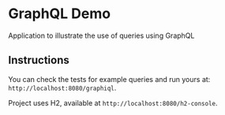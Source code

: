 # GraphQL Demo

Application to illustrate the use of queries using GraphQL

## Instructions

You can check the tests for example queries and run yours at:
```http://localhost:8080/graphiql```.

Project uses H2, available at ```http://localhost:8080/h2-console```.
